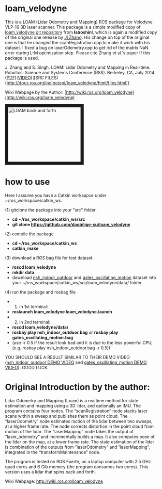 # loam_velodyne

This is a LOAM (Lidar Odometry and Mapping) ROS package for Velodyne VLP-16 3D laser scanner. This package is a simple modified copy of [loam_velodyne git repository](https://github.com/laboshinl/loam_velodyne) from **laboshinl**, which is again a modified copy of the original one release by [Ji Zhang](http://www.frc.ri.cmu.edu/~jizhang03/). His change on top of the original one is that he changed the scanRegistration.cpp to make it work with his dataset. I fixed a bug on laserOdometry.cpp to get rid of the matrix NaN error during L-M optimization step. Please cite Zhang et al.'s paper if this package is used. 

J. Zhang and S. Singh. LOAM: Lidar Odometry and Mapping in Real-time. Robotics: Science and Systems Conference (RSS). Berkeley, CA, July 2014.([PDF](http://www.frc.ri.cmu.edu/~jizhang03/Publications/RSS_2014.pdf))([VIDEO](https://www.youtube.com/watch?feature=player_embedded&v=8ezyhTAEyHs))([SRC FILES)(http://docs.ros.org/indigo/api/loam_velodyne/html/files.html))

Wiki Webpage by the Author: [http://wiki.ros.org/loam_velodyne](http://wiki.ros.org/loam_velodyne)

<a href="http://www.youtube.com/watch?feature=player_embedded&v=8ezyhTAEyHs" target="_blank"><img src="http://img.youtube.com/vi/8ezyhTAEyHs/0.jpg" alt="LOAM back and forth" width="240" height="180" border="10" /></a>

# how to use
Here I assume you have a Catkin worksapce under ~/ros_workspace/catkin_ws.

(1) gitclone the package into your "src" folder.
+ **cd ~/ros_workspace/catkin_ws/src**
+ **git clone https://github.com/daobilige-su/loam_velodyne**

(2) compile the package
+ **cd ~/ros_workspace/catkin_ws**
+ **catkin_make**

(3) download a ROS bag file for test dataset.
+ **roscd loam_velodyne**
+ **mkdir data**
+ download [nsh_indoor_outdoor](www.frc.ri.cmu.edu/~jizhang03/Datasets/nsh_indoor_outdoor.bag) and [gates_oscillating_motion](www.frc.ri.cmu.edu/~jizhang03/Datasets/gates_oscillating_motion.bag) dataset into your ~/ros_workspace/catkin_ws/src/loam_velodyne/data/ folder.

(4) run the package and rosbag file
+ 1) in 1st terminal:
+ **roslaunch loam_velodyne loam_velodyne.launch**
+ 2) in 2nd terminal:
+ **roscd loam_velodyne/data/**
+ **rosbay play nsh_indoor_outdoor.bag** or **rosbay play gates_oscillating_motion.bag**
+ (use -r 0.5 if the result look bad and it is due to the less powerful CPU, (e.g. rosbay play nsh_indoor_outdoor.bag -r 0.5))

YOU SHOULD SEE A RESULT SIMILAR TO THEIR DEMO VIDEO ([nsh_indoor_outdoor DEMO VIDEO](http://www.frc.ri.cmu.edu/~jizhang03/Videos/nsh_indoor_outdoor.mp4) and [gates_oscillating_motion DEMO VIDEO](http://www.frc.ri.cmu.edu/~jizhang03/Videos/gates_oscillating_motion.mp4)). GOOD LUCK.

# Original Introduction by the author:

Lidar Odometry and Mapping (Loam) is a realtime method for state estimation and mapping using a 3D lidar, and optionally an IMU. The program contains four nodes. The “scanRegistration” node stacks laser scans within a sweep and publishes them as point cloud. The “laserOdometry” node estimates motion of the lidar between two sweeps, at a higher frame rate. The node corrects distortion in the point cloud from motion of the lidar. The “laserMapping” node takes the output of “laser_odometry” and incrementally builds a map. It also computes pose of the lidar on the map, at a lower frame rate. The state estimation of the lidar is combination of the outputs from “laserOdometry” and “laserMapping”, integrated in the “transformMaintenance” node. 

The program is tested on ROS Fuerte, on a laptop computer with 2.5 GHz quad cores and 6 Gib memory (the program consumes two cores). This version uses a lidar that spins back and forth.

Wiki Webpage: http://wiki.ros.org/loam_velodyne

